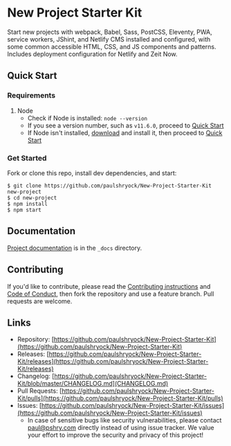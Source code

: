 # New Project Starter Kit

Start new projects with webpack, Babel, Sass, PostCSS, Eleventy, PWA, service workers, JShint, and Netlify CMS installed and configured, with some common accessible HTML, CSS, and JS components and patterns. Includes deployment configuration for Netlify and Zeit Now.

## Quick Start

### Requirements

1. Node
	- Check if Node is installed: `node --version`
	- If you see a version number, such as `v11.6.0`, proceed to [Quick Start](#quick-start)
	- If Node isn't installed, [download](https://nodejs.org/en/download/) and install it, then proceed to [Quick Start](#quick-start)

### Get Started

Fork or clone this repo, install dev dependencies, and start:

```shell
$ git clone https://github.com/paulshryock/New-Project-Starter-Kit new-project
$ cd new-project
$ npm install
$ npm start
```

## Documentation

[Project documentation](https://paul-shryock.gitbook.io/new-project-starter-kit/) is in the `_docs` directory.

## Contributing

If you'd like to contribute, please read the [Contributing instructions](https://github.com/paulshryock/New-Project-Starter-Kit/blob/master/CODE_OF_CONDUCT.md) and [Code of Conduct](https://github.com/paulshryock/New-Project-Starter-Kit/blob/master/CONTRIBUTING.md), then fork the repository and use a feature branch. Pull requests are welcome.

## Links

- Repository: [https://github.com/paulshryock/New-Project-Starter-Kit](https://github.com/paulshryock/New-Project-Starter-Kit)
- Releases: [https://github.com/paulshryock/New-Project-Starter-Kit/releases](https://github.com/paulshryock/New-Project-Starter-Kit/releases)
- Changelog: [https://github.com/paulshryock/New-Project-Starter-Kit/blob/master/CHANGELOG.md](CHANGELOG.md)
- Pull Requests: [https://github.com/paulshryock/New-Project-Starter-Kit/pulls](https://github.com/paulshryock/New-Project-Starter-Kit/pulls)
- Issues: [https://github.com/paulshryock/New-Project-Starter-Kit/issues](https://github.com/paulshryock/New-Project-Starter-Kit/issues)
  - In case of sensitive bugs like security vulnerabilities, please contact [paul@pshry.com](mailto:paul@pshry.com) directly instead of using issue tracker. We value your effort to improve the security and privacy of this project!